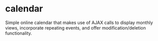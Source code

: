 # calendar
Simple online calendar that makes use of AJAX calls to display monthly views, incorporate repeating events, and offer modification/deletion functionality.

